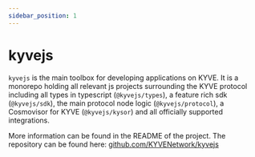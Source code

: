 ```yaml
---
sidebar_position: 1
---
```


# kyvejs

`kyvejs` is the main toolbox for developing applications on KYVE. It is a monorepo holding all relevant js projects surrounding the KYVE protocol including all types in typescript (`@kyvejs/types`), a feature rich sdk (`@kyvejs/sdk`), the main protocol node logic (`@kyvejs/protocol`), a Cosmovisor for KYVE (`@kyvejs/kysor`) and all officially supported integrations.

More information can be found in the README of the project. The repository can be found here: [github.com/KYVENetwork/kyvejs](https://github.com/KYVENetwork/kyvejs)

